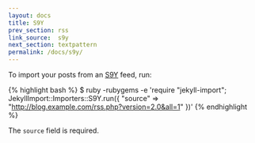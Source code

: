 ```yaml
---
layout: docs
title: S9Y
prev_section: rss
link_source:  s9y
next_section: textpattern
permalink: /docs/s9y/
---
```


To import your posts from an [S9Y](http://www.s9y.org) feed, run:

{% highlight bash %}
$ ruby -rubygems -e 'require "jekyll-import";
    JekyllImport::Importers::S9Y.run({
      "source" => "http://blog.example.com/rss.php?version=2.0&all=1"
    })'
{% endhighlight %}

The `source` field is required.

